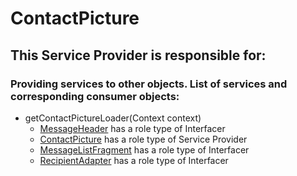 # ContactPicture
## This Service Provider is responsible for:
### Providing services to other objects. List of services and corresponding consumer objects: 
* getContactPictureLoader(Context context)
	* [MessageHeader](../Interfacers/MessageHeader.md) has a role type of Interfacer
	* [ContactPicture](../ServiceProviders/ContactPicture.md) has a role type of Service Provider
	* [MessageListFragment](../Interfacers/MessageListFragment.md) has a role type of Interfacer
	* [RecipientAdapter](../Interfacers/RecipientAdapter.md) has a role type of Interfacer
